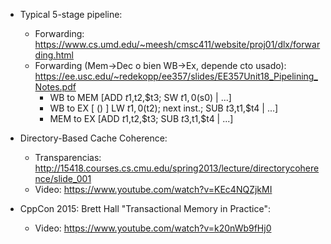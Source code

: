 
* Typical 5-stage pipeline:
  * Forwarding: https://www.cs.umd.edu/~meesh/cmsc411/website/proj01/dlx/forwarding.html
  * Forwarding (Mem->Dec o bien WB->Ex, depende cto usado): https://ee.usc.edu/~redekopp/ee357/slides/EE357Unit18_Pipelining_Notes.pdf
    * WB to MEM [ADD $t1,$t2,$t3; SW $t1,0($s0) | ...]
    * WB to EX [ () ] LW $t1,0($t2); next inst.; SUB $t3,$t1,$t4 | ...]
    * MEM to EX [ADD $t1,$t2,$t3; SUB $t3,$t1,$t4 | ...]

* Directory-Based Cache Coherence:
  * Transparencias: http://15418.courses.cs.cmu.edu/spring2013/lecture/directorycoherence/slide_001
  * Video: https://www.youtube.com/watch?v=KEc4NQZjkMI

* CppCon 2015: Brett Hall "Transactional Memory in Practice":
  * Video: https://www.youtube.com/watch?v=k20nWb9fHj0
  
